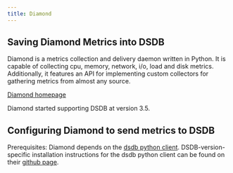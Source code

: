 ```yaml
---
title: Diamond
---
```


## Saving Diamond Metrics into DSDB

Diamond is a metrics collection and delivery daemon written in Python.
It is capable of collecting cpu, memory, network, i/o, load and disk metrics.
Additionally, it features an API for implementing custom collectors for gathering metrics from almost any source.

[Diamond homepage](https://github.com/python-diamond)

Diamond started supporting DSDB at version 3.5.

## Configuring Diamond to send metrics to DSDB

Prerequisites: Diamond depends on the [dsdb python client](https://github.com/dasudian/dsdb-python).
DSDB-version-specific installation instructions for the dsdb python client can be found on their [github page](https://github.com/dasudian/dsdb-python).

